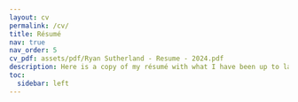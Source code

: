 ```yaml
---
layout: cv
permalink: /cv/
title: Résumé 
nav: true
nav_order: 5
cv_pdf: assets/pdf/Ryan Sutherland - Resume - 2024.pdf
description: Here is a copy of my résumé with what I have been up to lately.
toc:
  sidebar: left
---
```

